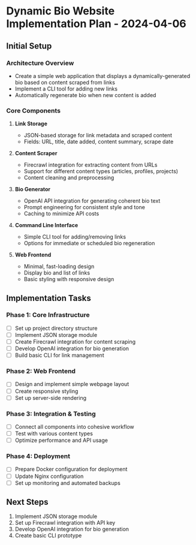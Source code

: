 # Dynamic Bio Website Implementation Plan - 2024-04-06

## Initial Setup

### Architecture Overview
- Create a simple web application that displays a dynamically-generated bio based on content scraped from links
- Implement a CLI tool for adding new links
- Automatically regenerate bio when new content is added

### Core Components
1. **Link Storage**
   - JSON-based storage for link metadata and scraped content
   - Fields: URL, title, date added, content summary, scrape date

2. **Content Scraper**
   - Firecrawl integration for extracting content from URLs
   - Support for different content types (articles, profiles, projects)
   - Content cleaning and preprocessing

3. **Bio Generator**
   - OpenAI API integration for generating coherent bio text
   - Prompt engineering for consistent style and tone
   - Caching to minimize API costs

4. **Command Line Interface**
   - Simple CLI tool for adding/removing links
   - Options for immediate or scheduled bio regeneration

5. **Web Frontend**
   - Minimal, fast-loading design
   - Display bio and list of links
   - Basic styling with responsive design

## Implementation Tasks

### Phase 1: Core Infrastructure
- [ ] Set up project directory structure
- [ ] Implement JSON storage module
- [ ] Create Firecrawl integration for content scraping
- [ ] Develop OpenAI integration for bio generation
- [ ] Build basic CLI for link management

### Phase 2: Web Frontend
- [ ] Design and implement simple webpage layout
- [ ] Create responsive styling
- [ ] Set up server-side rendering

### Phase 3: Integration & Testing
- [ ] Connect all components into cohesive workflow
- [ ] Test with various content types
- [ ] Optimize performance and API usage

### Phase 4: Deployment
- [ ] Prepare Docker configuration for deployment
- [ ] Update Nginx configuration
- [ ] Set up monitoring and automated backups

## Next Steps
1. Implement JSON storage module
2. Set up Firecrawl integration with API key
3. Develop OpenAI integration for bio generation
4. Create basic CLI prototype 